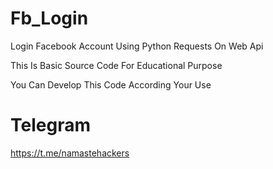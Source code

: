 # Fb_Login
Login Facebook Account Using Python Requests On Web Api

This Is Basic Source Code For Educational Purpose

You Can Develop This Code According Your Use 

# Telegram

https://t.me/namastehackers
